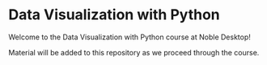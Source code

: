 # Data Visualization with Python

Welcome to the Data Visualization with Python course at Noble Desktop!

Material will be added to this repository as we proceed through the course.
